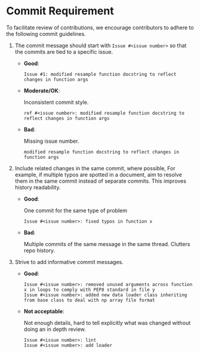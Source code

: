 # Commit Requirement

To facilitate review of contributions, we encourage contributors to adhere to the
following commit guidelines.

1. The commit message should start with `Issue #<issue number>` so that the commits are
   tied to a specific issue.

   - **Good**:

     ```text
     Issue #1: modified resample function docstring to reflect changes in function args
     ```

   - **Moderate/OK**:

     Inconsistent commit style.

     ```text
     ref #<issue number>: modified resample function docstring to reflect changes in function args
     ```

   - **Bad**:

     Missing issue number.

     ```text
     modified resample function docstring to reflect changes in function args
     ```

2) Include related changes in the same commit, where possible, For example, if multiple
   typos are spotted in a document, aim to resolve them in the same commit instead of
   separate commits. This improves history readability.

   - **Good**:

     One commit for the same type of problem

     ```text
     Issue #<issue number>: fixed typos in function x
     ```

   - **Bad**:

     Multiple commits of the same message in the same thread. Clutters repo history.

3) Strive to add informative commit messages.

   - **Good**:

     ```text
     Issue #<issue number>: removed unused arguments across function x in loops to comply with PEP8 standard in file y
     Issue #<issue number>: added new data loader class inheriting from base class to deal with np array file format
     ```

   - **Not acceptable**:

     Not enough details, hard to tell explicitly what was changed without doing an in
     depth review.

     ```text
     Issue #<issue number>: lint
     Issue #<issue number>: add loader
     ```
